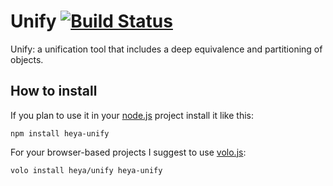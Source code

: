 # Unify [![Build Status](https://travis-ci.org/heya/unify.png?branch=master)](https://travis-ci.org/heya/unify)

Unify: a unification tool that includes a deep equivalence and partitioning of objects.

## How to install

If you plan to use it in your [node.js](http://nodejs.org) project install it
like this:

```
npm install heya-unify
```

For your browser-based projects I suggest to use [volo.js](http://volojs.org):

```
volo install heya/unify heya-unify
```
